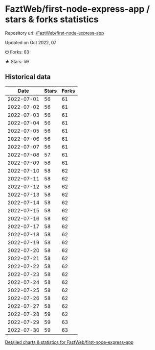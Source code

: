 # FaztWeb/first-node-express-app / stars & forks statistics

Repository url: [/FaztWeb/first-node-express-app](https://github.com/FaztWeb/first-node-express-app)

Updated on Oct 2022, 07

☋ Forks: 63

★ Stars: 59

## Historical data
| Date | Stars | Forks |
|------|-------|-------|
| 2022-07-01 | 56 | 61 | 
| 2022-07-02 | 56 | 61 | 
| 2022-07-03 | 56 | 61 | 
| 2022-07-04 | 56 | 61 | 
| 2022-07-05 | 56 | 61 | 
| 2022-07-06 | 56 | 61 | 
| 2022-07-07 | 56 | 61 | 
| 2022-07-08 | 57 | 61 | 
| 2022-07-09 | 58 | 61 | 
| 2022-07-10 | 58 | 62 | 
| 2022-07-11 | 58 | 62 | 
| 2022-07-12 | 58 | 62 | 
| 2022-07-13 | 58 | 62 | 
| 2022-07-14 | 58 | 62 | 
| 2022-07-15 | 58 | 62 | 
| 2022-07-16 | 58 | 62 | 
| 2022-07-17 | 58 | 62 | 
| 2022-07-18 | 58 | 62 | 
| 2022-07-19 | 58 | 62 | 
| 2022-07-20 | 58 | 62 | 
| 2022-07-21 | 58 | 62 | 
| 2022-07-22 | 58 | 62 | 
| 2022-07-23 | 58 | 62 | 
| 2022-07-24 | 58 | 62 | 
| 2022-07-25 | 58 | 62 | 
| 2022-07-26 | 58 | 62 | 
| 2022-07-27 | 58 | 62 | 
| 2022-07-28 | 59 | 62 | 
| 2022-07-29 | 59 | 63 | 
| 2022-07-30 | 59 | 63 | 


[Detailed charts & statistics for FaztWeb/first-node-express-app](https://reviewgithub.com/rep/FaztWeb/first-node-express-app)
